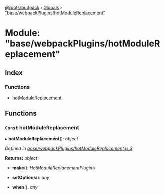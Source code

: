 [@roots/budpack](../README.md) › [Globals](../globals.md) › ["base/webpackPlugins/hotModuleReplacement"](_base_webpackplugins_hotmodulereplacement_.md)

# Module: "base/webpackPlugins/hotModuleReplacement"

## Index

### Functions

* [hotModuleReplacement](_base_webpackplugins_hotmodulereplacement_.md#const-hotmodulereplacement)

## Functions

### `Const` hotModuleReplacement

▸ **hotModuleReplacement**(): *object*

*Defined in [base/webpackPlugins/hotModuleReplacement.js:3](https://github.com/roots/bud-support/blob/bc9161d/src/budpack/builder/base/webpackPlugins/hotModuleReplacement.js#L3)*

**Returns:** *object*

* **make**(): *HotModuleReplacementPlugin‹›*

* **setOptions**(): *any*

* **when**(): *any*
